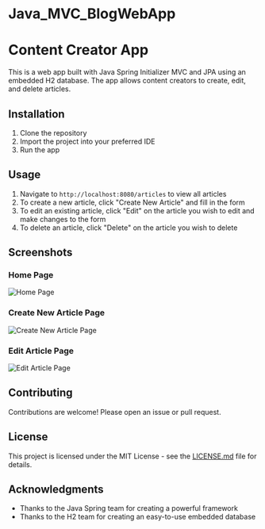 # Java_MVC_BlogWebApp

# Content Creator App

This is a web app built with Java Spring Initializer MVC and JPA using an embedded H2 database. The app allows content creators to create, edit, and delete articles. 

## Installation

1. Clone the repository
2. Import the project into your preferred IDE
3. Run the app

## Usage

1. Navigate to `http://localhost:8080/articles` to view all articles
2. To create a new article, click "Create New Article" and fill in the form
3. To edit an existing article, click "Edit" on the article you wish to edit and make changes to the form
4. To delete an article, click "Delete" on the article you wish to delete

## Screenshots

### Home Page
![Home Page](screenshots/home-page.png)

### Create New Article Page
![Create New Article Page](screenshots/create-article-page.png)

### Edit Article Page
![Edit Article Page](screenshots/edit-article-page.png)

## Contributing

Contributions are welcome! Please open an issue or pull request.

## License

This project is licensed under the MIT License - see the [LICENSE.md](LICENSE.md) file for details.

## Acknowledgments

- Thanks to the Java Spring team for creating a powerful framework
- Thanks to the H2 team for creating an easy-to-use embedded database
